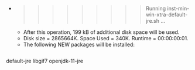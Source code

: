 * >>>>>>>>> Running inst-min-win-xtra-default-jre.sh ...
  * After this operation, 199 kB of additional disk space will be used.
  * Disk size = 2865664K. Space Used = 340K. Runtime = 00:00:00:01.
  * The following NEW packages will be installed:
  ```bash
default-jre libgif7 openjdk-11-jre
  ```
